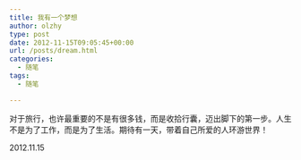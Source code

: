 ```yaml
---
title: 我有一个梦想
author: olzhy
type: post
date: 2012-11-15T09:05:45+00:00
url: /posts/dream.html
categories:
  - 随笔
tags:
  - 随笔

---
```

对于旅行，也许最重要的不是有很多钱，而是收拾行囊，迈出脚下的第一步。人生不是为了工作，而是为了生活。期待有一天，带着自己所爱的人环游世界！

2012.11.15